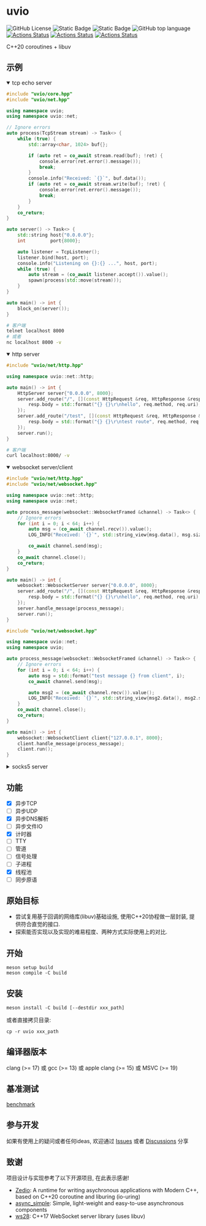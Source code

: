 # uvio

![GitHub License](https://img.shields.io/github/license/uchenily/uvio)
![Static Badge](https://img.shields.io/badge/c%2B%2B20-Coroutines-orange)
![Static Badge](https://img.shields.io/badge/standard-c%2B%2B20-blue?logo=cplusplus)
![GitHub top language](https://img.shields.io/github/languages/top/uchenily/uvio)
[![Actions Status](https://github.com/uchenily/uvio/actions/workflows/linux.yaml/badge.svg?branch=main)](https://github.com/uchenily/uvio/actions)
[![Actions Status](https://github.com/uchenily/uvio/actions/workflows/macos.yaml/badge.svg?branch=main)](https://github.com/uchenily/uvio/actions)
[![Actions Status](https://github.com/uchenily/uvio/actions/workflows/windows.yaml/badge.svg?branch=main)](https://github.com/uchenily/uvio/actions)


C++20 coroutines + libuv

## 示例

<details open><summary>tcp echo server</summary>

```c++
#include "uvio/core.hpp"
#include "uvio/net.hpp"

using namespace uvio;
using namespace uvio::net;

// Ignore errors
auto process(TcpStream stream) -> Task<> {
    while (true) {
        std::array<char, 1024> buf{};

        if (auto ret = co_await stream.read(buf); !ret) {
            console.error(ret.error().message());
            break;
        }
        console.info("Received: `{}`", buf.data());
        if (auto ret = co_await stream.write(buf); !ret) {
            console.error(ret.error().message());
            break;
        }
    }
    co_return;
}

auto server() -> Task<> {
    std::string host{"0.0.0.0"};
    int         port{8000};

    auto listener = TcpListener();
    listener.bind(host, port);
    console.info("Listening on {}:{} ...", host, port);
    while (true) {
        auto stream = (co_await listener.accept()).value();
        spawn(process(std::move(stream)));
    }
}

auto main() -> int {
    block_on(server());
}
```

```bash
# 客户端
telnet localhost 8000
# 或者
nc localhost 8000 -v
```

</details>

<details open><summary>http server</summary>

```cpp
#include "uvio/net/http.hpp"

using namespace uvio::net::http;

auto main() -> int {
    HttpServer server{"0.0.0.0", 8000};
    server.add_route("/", [](const HttpRequest &req, HttpResponse &resp) {
        resp.body = std::format("{} {}\r\nhello", req.method, req.uri);
    });
    server.add_route("/test", [](const HttpRequest &req, HttpResponse &resp) {
        resp.body = std::format("{} {}\r\ntest route", req.method, req.uri);
    });
    server.run();
}
```

```bash
# 客户端
curl localhost:8000/ -v
```

</details>

<details open><summary>websocket server/client</summary>

```cpp
#include "uvio/net/http.hpp"
#include "uvio/net/websocket.hpp"

using namespace uvio::net::http;
using namespace uvio::net;

auto process_message(websocket::WebsocketFramed &channel) -> Task<> {
    // Ignore errors
    for (int i = 0; i < 64; i++) {
        auto msg = (co_await channel.recv()).value();
        LOG_INFO("Received: `{}`", std::string_view{msg.data(), msg.size()});

        co_await channel.send(msg);
    }
    co_await channel.close();
    co_return;
}

auto main() -> int {
    websocket::WebsocketServer server{"0.0.0.0", 8000};
    server.add_route("/", [](const HttpRequest &req, HttpResponse &resp) {
        resp.body = std::format("{} {}\r\nhello", req.method, req.uri);
    });
    server.handle_message(process_message);
    server.run();
}
```

```cpp
#include "uvio/net/websocket.hpp"

using namespace uvio::net;
using namespace uvio;

auto process_message(websocket::WebsocketFramed &channel) -> Task<> {
    // Ignore errors
    for (int i = 0; i < 64; i++) {
        auto msg = std::format("test message {} from client", i);
        co_await channel.send(msg);

        auto msg2 = (co_await channel.recv()).value();
        LOG_INFO("Received: `{}`", std::string_view{msg2.data(), msg2.size()});
    }
    co_await channel.close();
    co_return;
}

auto main() -> int {
    websocket::WebsocketClient client{"127.0.0.1", 8000};
    client.handle_message(process_message);
    client.run();
}
```

</details>

<details><summary>socks5 server</summary>

完整代码请查看 [socks5_server.cpp](./examples/socks5_server.cpp)

```cpp
auto main() -> int {
    socks5::Socks5Server proxy{"0.0.0.0", 1080};
    proxy.run();
}
```

在使用浏览器情况下, 可以安装 `SwitchyOmega` 插件测试

在终端下可以使用 curl 命令进行测试: `curl -v http://www.baidu.com/ --proxy socks5://127.0.0.1:1080`

</details>

## 功能

- [x] 异步TCP
- [ ] 异步UDP
- [x] 异步DNS解析
- [ ] 异步文件IO
- [x] 计时器
- [ ] TTY
- [ ] 管道
- [ ] 信号处理
- [ ] 子进程
- [x] 线程池
- [ ] 同步原语

## 原始目标

- 尝试复用基于回调的网络库(libuv)基础设施, 使用C++20协程做一层封装, 提供符合直觉的接口.
- 探索能否实现以及实现的难易程度、两种方式实际使用上的对比.

## 开始

```shell
meson setup build
meson compile -C build
```

## 安装

```shell
meson install -C build [--destdir xxx_path]
```

或者直接拷贝目录:

```shell
cp -r uvio xxx_path
```

## 编译器版本

clang (>= 17) 或 gcc (>= 13) 或 apple clang (>= 15) 或 MSVC (>= 19)

## 基准测试

[benchmark](./benchmark/benchmark.md)

## 参与开发

如果有使用上的疑问或者任何ideas, 欢迎通过 [Issues](https://github.com/uchenily/uvio/issues) 或者 [Discussions](https://github.com/uchenily/uvio/discussions) 分享

## 致谢

项目设计与实现参考了以下开源项目, 在此表示感谢!

- [Zedio](https://github.com/8sileus/zedio): A runtime for writing asychronous applications with Modern C++, based on C++20 coroutine and liburing (io-uring)
- [async_simple](https://github.com/alibaba/async_simple): Simple, light-weight and easy-to-use asynchronous components
- [ws28](https://github.com/Matheus28/ws28): C++17 WebSocket server library (uses libuv)
